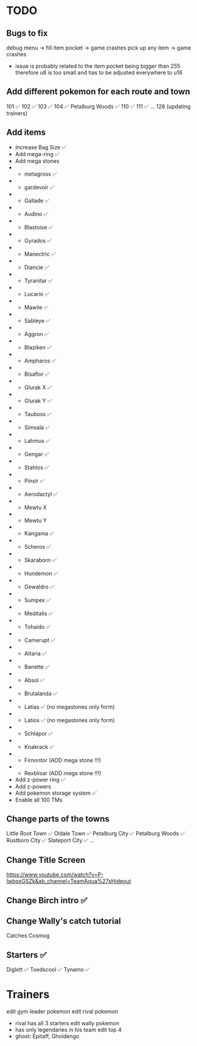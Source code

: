 # TODO

## Bugs to fix
debug menu -> fill item pocket -> game crashes
pick up any item -> game crashes 
- issue is probably related to the item pocket being bigger than 255 therefore u8 is too small and has to be adjusted everywhere to u16

## Add different pokemon for each route and town
101 ✅
102 ✅
103 ✅
104 ✅
Petalburg Woods ✅
110 ✅
111 ✅
...
128 (updating trainers)

## Add items
- Increase Bag Size ✅
- Add mega-ring ✅
- Add mega stones
- - metagross ✅
- - gardevoir ✅
- - Gallade ✅
- - Audino ✅
- - Blastoise ✅
- - Gyrados ✅
- - Manectric ✅
- - Diancie ✅
- - Tyranitar ✅
- - Lucario ✅
- - Mawile ✅
- - Sableye ✅
- - Aggron ✅
- - Blaziken ✅
- - Ampharos ✅
- - Bisaflor ✅
- - Glurak X ✅ 
- - Glurak Y ✅
- - Tauboss ✅
- - Simsala ✅
- - Lahmus ✅
- - Gengar ✅
- - Stahlos ✅
- - Pinsir ✅
- - Aerodactyl ✅
- - Mewtu X
- - Mewtu Y
- - Kangama ✅
- - Scherox ✅
- - Skaraborn ✅
- - Hundemon ✅
- - Gewaldro ✅
- - Sumpex ✅
- - Meditalis ✅
- - Tohaido ✅
- - Camerupt ✅
- - Altaria ✅
- - Banette ✅
- - Absol ✅
- - Brutalanda ✅
- - Latias ✅ (no megastones only form)
- - Latios ✅ (no megastones only form)
- - Schlapor ✅
- - Knakrack ✅
- - Firnontor (ADD mega stone !!!)
- - Rexblisar (ADD mega stone !!!)
- Add z-power ring ✅
- Add z-powers
- Add pokemon storage system ✅
- Enable all 100 TMs

## Change parts of the towns
Little Root Town ✅
Oldale Town ✅
Petalburg City ✅
Petalburg Woods ✅
Rustboro City ✅
Slateport City ✅
...

## Change Title Screen
https://www.youtube.com/watch?v=P-IwbpxGSZk&ab_channel=TeamAqua%27sHideout

## Change Birch intro ✅

## Change Wally's catch tutorial
Catches Cosmog

## Starters ✅
Diglett ✅
Toedscool ✅
Tynamo ✅

# Trainers
edit gym leader pokemon
edit rival pokemon 
- rival has all 3 starters
edit wally pokemon
- has only legendaries in his team
edit top 4
- ghost: Epitaff, Gholdengo